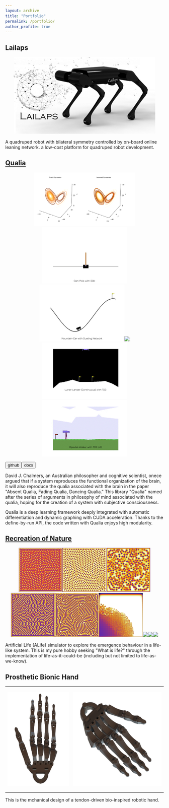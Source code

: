 ```yaml
---
layout: archive
title: "Portfolio"
permalink: /portfolio/
author_profile: true
---
```


## Lailaps
<p align="center"><img src="/images/lailaps.PNG" width="450"/></p>

A quadruped robot with bilateral symmetry controlled by on-board online leaning network. a low-cost platform for quadruped robot development.


## [Qualia](https://github.com/Kashu7100/Qualia2.0)
<p align="center"><img src="/images/lorenz_compare.png" height="170"/><img src="/images/cartpole_dqn.gif" height="180"/><img src="/images/mountaincar_duelingnet.gif" height="180"/><img src="/images/assets/baseball.gif" height="200"/><img src="/images/lunar_lander_cont_td3.gif" height="180"/><img src="/images/bipedal_walker_td3.gif" height="180"/></p>

<button class="btn btn-round btn-sm btn-ghost-blue" onclick="location.href='https://github.com/Kashu7100/Qualia2.0'">github</button><button class="btn btn-round btn-sm btn-ghost-blue" onclick="location.href='https://kashu7100.github.io/Qualia2.0/index.html'">docs</button>

David J. Chalmers, an Australian philosopher and cognitive scientist, onece argued that if a system reproduces the functional organization of the brain, it will also reproduce the qualia associated with the brain in the paper "Absent Qualia, Fading Qualia, Dancing Qualia." This library "Qualia" named after the series of arguments in philosophy of mind associated with the qualia, hoping for the creation of a system with subjective consciousness.

Qualia is a deep learning framework deeply integrated with automatic differentiation and dynamic graphing with CUDA acceleration. Thanks to the define-by-run API, the code written with Qualia enjoys high modularity.

## [Recreation of Nature](https://github.com/Kashu7100/Recreation-of-Nature)
<p align="center"><img src="/images/self_replacing_spots.png" height="140"/><img src="/images/stable_spots.png" height="140"/><img src="/images/unstable_spots.png" height="140"/><img src="/images/labyrinthine_pattern.png" height="140"/><img src="/images/worm_like_pattern.png" height="140"/><img src="/images/fk_map.png" height="140"/><img src="/images/boids_swarm_formation.gif" height="185"/><img src="/images/boids_predator_prey.gif" height="185"/><img src="/images/pps.gif" height="185"/></p>

Artificial Life (ALife) simulator to explore the emergence behaviour in a life-like system. This is my pure hobby seeking "What is life?" through the implementation of life-as-it-could-be (including but not limited to life-as-we-know).

## Prosthetic Bionic Hand
<table style="width:100%;border:0px;border-spacing:0px;border-collapse:collapse;margin-right:auto;margin-left:auto;">
  <tbody>
    <tr>
      <td>
        <p align="center"><img src="/images/hand.PNG" height="300"/></p>
      </td>
      <td>
        <p align="center"><img src="/images/hand2.PNG" height="300"/></p>
      </td>
    </tr>
  </tbody>
</table>

This is the mchanical design of a tendon-driven bio-inspired robotic hand.  
